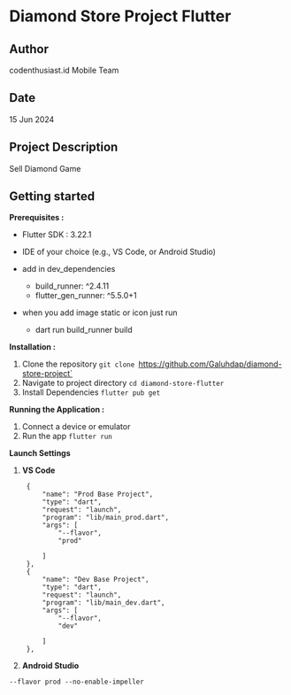 # Diamond Store Project Flutter

## Author
codenthusiast.id Mobile Team

## Date
15 Jun 2024

## Project Description
Sell Diamond Game


## Getting started

**Prerequisites :**

- Flutter SDK : 3.22.1
- IDE of your choice (e.g., VS Code, or Android Studio)

- add in dev_dependencies
  - build_runner: ^2.4.11
  - flutter_gen_runner: ^5.5.0+1

- when you add image static or icon just run 
   - dart run build_runner build

**Installation :**

1. Clone the repository
`git clone `https://github.com/Galuhdap/diamond-store-project`
2. Navigate to project directory
`cd diamond-store-flutter`
3. Install Dependencies
`flutter pub get`

**Running the Application :**
1. Connect a device or emulator
2. Run the app `flutter run`

**Launch Settings**

1. **VS Code**

        {
            "name": "Prod Base Project",
            "type": "dart",
            "request": "launch",
            "program": "lib/main_prod.dart",
            "args": [
                "--flavor",
                "prod"
                
            ]
        },
        {
            "name": "Dev Base Project",
            "type": "dart",
            "request": "launch",
            "program": "lib/main_dev.dart",
            "args": [
                "--flavor",
                "dev"
                
            ]
        },

2. **Android Studio**

`--flavor prod --no-enable-impeller`